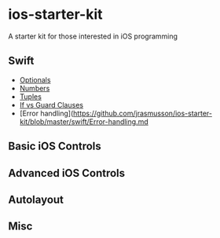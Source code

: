 # ios-starter-kit
A starter kit for those interested in iOS programming

## Swift
* [Optionals](https://github.com/jrasmusson/ios-starter-kit/blob/master/swift/Optionals.md)  
* [Numbers](https://github.com/jrasmusson/ios-starter-kit/blob/master/swift/Numbers.md)  
* [Tuples](https://github.com/jrasmusson/ios-starter-kit/blob/master/swift/Tuples.md)  
* [If vs Guard Clauses](https://github.com/jrasmusson/ios-starter-kit/blob/master/swift/If-vs-Guard.md)  
* [Error handling](https://github.com/jrasmusson/ios-starter-kit/blob/master/swift/Error-handling.md

## Basic iOS Controls

## Advanced iOS Controls

## Autolayout

## Misc

